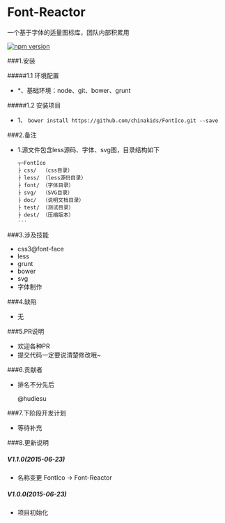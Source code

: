 # Font-Reactor
一个基于字体的适量图标库，团队内部积累用


[![npm version](https://badge.fury.io/js/engine.io.svg)](http://badge.fury.io/js/engine.io)

###1.安装

#####1.1 环境配置

-  *、基础环境：node、git、bower、grunt


#####1.2 安装项目

- 1、 `bower install https://github.com/chinakids/FontIco.git --save`


###2.备注

-   1.源文件包含less源码、字体、svg图，目录结构如下

		┬─FontIco
		├ css/  （css目录）
		├ less/ （less源码目录）
		├ font/ （字体目录）
		├ svg/  （SVG目录）
		├ doc/  （说明文档目录）
		├ test/ （测试目录）
    	├ dest/ （压缩版本）
		···

###3.涉及技能

- css3@font-face
- less
- grunt
- bower
- svg
- 字体制作

###4.缺陷

- 无

###5.PR说明
- 欢迎各种PR
- 提交代码一定要说清楚修改哦~

###6.贡献者
- 排名不分先后
  
  @hudiesu


###7.下阶段开发计划
- 等待补充

###8.更新说明
##### V1.1.0(2015-06-23)
- 名称变更
  FontIco -> Font-Reactor
##### V1.0.0(2015-06-23)
- 项目初始化